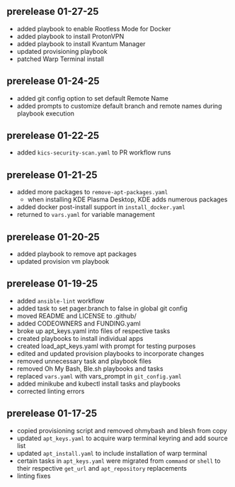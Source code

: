 ## prerelease 01-27-25
- added playbook to enable Rootless Mode for Docker
- added playbook to install ProtonVPN
- added playbook to install Kvantum Manager
- updated provisioning playbook
- patched Warp Terminal install

## prerelease 01-24-25
- added git config option to set default Remote Name
- added prompts to customize default branch and remote names during playbook 
    execution

## prerelease 01-22-25
- added `kics-security-scan.yaml` to PR workflow runs

## prerelease 01-21-25
- added more packages to `remove-apt-packages.yaml`
    - when installing KDE Plasma Desktop, KDE adds numerous packages
- added docker post-install support in `install_docker.yaml`
- returned to `vars.yaml` for variable management

## prerelease 01-20-25
- added playbook to remove apt packages
- updated provision vm playbook

## prerelease 01-19-25
- added `ansible-lint` workflow
- added task to set pager.branch to false in global git config
- moved README and LICENSE to .github/
- added CODEOWNERS and FUNDING.yaml
- broke up apt_keys.yaml into files of respective tasks
- created playbooks to install individual apps
- created load_apt_keys.yaml with prompt for testing purposes
- edited and updated provision playbooks to incorporate changes
- removed unnecessary task and playbook files
- removed Oh My Bash, Ble.sh playbooks and tasks
- replaced `vars.yaml` with vars_prompt in `git_config.yaml`
- added minikube and kubectl install tasks and playbooks
- corrected linting errors

## prerelease 01-17-25
- copied provisioning script and removed ohmybash and blesh from copy
- updated `apt_keys.yaml` to acquire warp terminal keyring and add source list
- updated `apt_install.yaml` to include installation of warp terminal
- certain tasks in `apt_keys.yaml` were migrated from `command` or `shell` to 
    their respective `get_url` and `apt_repository` replacements
- linting fixes